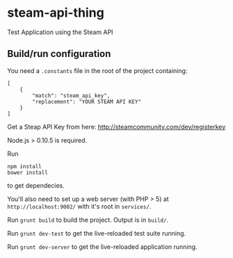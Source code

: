 steam-api-thing
===============

Test Application using the Steam API

Build/run configuration
-----------------------

You need a `.constants` file in the root of the project containing:
```
[
    {
        "match": "steam_api_key",
        "replacement": "YOUR STEAM API KEY"
    }
]
```
Get a Steap API Key from here: http://steamcommunity.com/dev/registerkey

Node.js > 0.10.5 is required.

Run
```
npm install
bower install
```

to get dependecies.

You'll also need to set up a web server (with PHP > 5) at `http://localhost:9002/`
with it's root in `services/`.

Run
`grunt build`
to build the project. Output is in `build/`.

Run
`grunt dev-test`
to get the live-reloaded test suite running.

Run
`grunt dev-server`
to get the live-reloaded application running.
